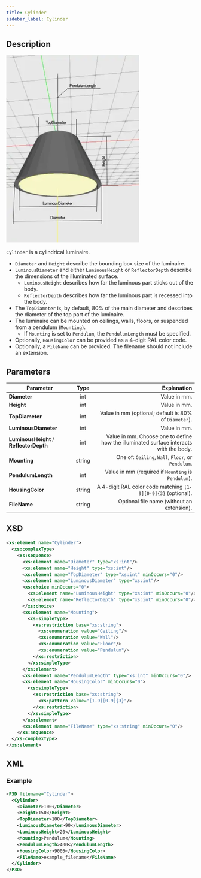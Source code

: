 ```yaml
---
title: Cylinder
sidebar_label: Cylinder
---
```


## Description

![Cylinder](/img/docs/geometry/parametric/cylinder.webp)

`Cylinder` is a cylindrical luminaire.

- `Diameter` and `Height` describe the bounding box size of the luminaire.
- `LuminousDiameter` and either `LuminousHeight` or `ReflectorDepth` describe the dimensions of the illuminated surface.
  - `LuminousHeight` describes how far the luminous part sticks out of the body.
  - `ReflectorDepth` describes how far the luminous part is recessed into the body.
- The `TopDiameter` is, by default, 80% of the main diameter and describes the diameter of the top part of the luminaire.
- The luminaire can be mounted on ceilings, walls, floors, or suspended from a pendulum (`Mounting`).
  - If `Mounting` is set to `Pendulum`, the `PendulumLength` must be specified.
- Optionally, `HousingColor` can be provided as a 4-digit RAL color code.
- Optionally, a `FileName` can be provided. The filename should not include an extension.

## Parameters

| Parameter                              |  Type   | Explanation                                                                                   |
| -------------------------------------- | :-----: | ---------------------------------------------------------------------------------------------:|
| **Diameter**                           | int     | Value in mm.                                                                                  |
| **Height**                             | int     | Value in mm.                                                                                  |
| **TopDiameter**                        | int     | Value in mm (optional; default is 80% of `Diameter`).                                         |
| **LuminousDiameter**                   | int     | Value in mm.                                                                                  |
| **LuminousHeight** / **ReflectorDepth**| int     | Value in mm. Choose one to define how the illuminated surface interacts with the body.         |
| **Mounting**                           | string  | One of: `Ceiling`, `Wall`, `Floor`, or `Pendulum`.                                             |
| **PendulumLength**                     | int     | Value in mm (required if `Mounting` is `Pendulum`).                                           |
| **HousingColor**                       | string  | A 4-digit RAL color code matching `[1-9][0-9]{3}` (optional).                                  |
| **FileName**                           | string  | Optional file name (without an extension).                                                   |

## XSD

```xml
<xs:element name="Cylinder">
  <xs:complexType>
    <xs:sequence>
      <xs:element name="Diameter" type="xs:int"/>
      <xs:element name="Height" type="xs:int"/>
      <xs:element name="TopDiameter" type="xs:int" minOccurs="0"/>
      <xs:element name="LuminousDiameter" type="xs:int"/>
      <xs:choice minOccurs="0">
        <xs:element name="LuminousHeight" type="xs:int" minOccurs="0"/>
        <xs:element name="ReflectorDepth" type="xs:int" minOccurs="0"/>
      </xs:choice>
      <xs:element name="Mounting">
        <xs:simpleType>
          <xs:restriction base="xs:string">
            <xs:enumeration value="Ceiling"/>
            <xs:enumeration value="Wall"/>
            <xs:enumeration value="Floor"/>
            <xs:enumeration value="Pendulum"/>
          </xs:restriction>
        </xs:simpleType>
      </xs:element>
      <xs:element name="PendulumLength" type="xs:int" minOccurs="0"/>
      <xs:element name="HousingColor" minOccurs="0">
        <xs:simpleType>
          <xs:restriction base="xs:string">
            <xs:pattern value="[1-9][0-9]{3}"/>
          </xs:restriction>
        </xs:simpleType>
      </xs:element>
      <xs:element name="FileName" type="xs:string" minOccurs="0"/>
    </xs:sequence>
  </xs:complexType>
</xs:element>
```

## XML
### Example

```xml
<P3D filename="Cylinder">
  <Cylinder>
    <Diameter>100</Diameter>
    <Height>150</Height>
    <TopDiameter>100</TopDiameter>
    <LuminousDiameter>90</LuminousDiameter>
    <LuminousHeight>20</LuminousHeight>
    <Mounting>Pendulum</Mounting>
    <PendulumLength>400</PendulumLength>
    <HousingColor>9005</HousingColor>
    <FileName>example_filename</FileName>
  </Cylinder>
</P3D>
```